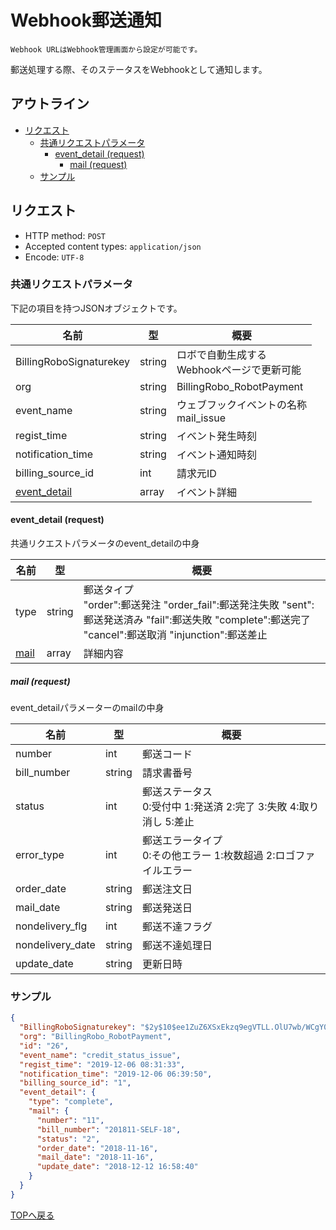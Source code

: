 # Webhook郵送通知

`Webhook URLはWebhook管理画面から設定が可能です。`

郵送処理する際、そのステータスをWebhookとして通知します。

## アウトライン

- [リクエスト](#リクエスト)
  - [共通リクエストパラメータ](#共通リクエストパラメータ)
    - [event_detail (request)](#event_detail-request)
      - [mail (request)](#mail-request)
  - [サンプル](#サンプル)

## リクエスト
- HTTP method: `POST`
- Accepted content types: `application/json`
- Encode: `UTF-8`

### 共通リクエストパラメータ

下記の項目を持つJSONオブジェクトです。

| 名前                                  | 型        | 概要                                              |
|-------------------------------------- | --------- | ------------------------------------------------- |
| BillingRoboSignaturekey               | string    | ロボで自動生成する <br> Webhookページで更新可能   |
| org                                   | string    | BillingRobo_RobotPayment                          |
| event_name                            | string    | ウェブフックイベントの名称 <br> mail_issue        |
| regist_time                           | string    | イベント発生時刻                                  |
| notification_time                     | string    | イベント通知時刻                                  |
| billing_source_id                     | int       | 請求元ID                                          |
| [event_detail](#event_detail-request) | array     | イベント詳細                                      |


#### event_detail (request)

共通リクエストパラメータのevent_detailの中身

| 名前                  | 型        |  概要                                             |
| --------------------- | --------- | ------------------------------------------------- |
| type                  | string    | 郵送タイプ <br> "order":郵送発注 "order_fail":郵送発注失敗 "sent":郵送発送済み "fail":郵送失敗 "complete":郵送完了 "cancel":郵送取消 "injunction":郵送差止 |
| [mail](#mail-request) | array     | 詳細内容                                          |

##### mail (request)
event_detailパラメーターのmailの中身

| 名前                  | 型        |  概要                                         |
| --------------------- | --------- | --------------------------------------------- |
| number                | int       | 郵送コード                                    |
| bill_number           | string    | 請求書番号                                    |
| status                | int       | 郵送ステータス<br> 0:受付中 1:発送済 2:完了 3:失敗 4:取り消し 5:差止 |
| error_type            | int       | 郵送エラータイプ<br> 0:その他エラー 1:枚数超過 2:ロゴファイルエラー |
| order_date            | string    | 郵送注文日                                    |
| mail_date             | string    | 郵送発送日                                    |
| nondelivery_flg       | int       | 郵送不達フラグ                                |
| nondelivery_date      | string    | 郵送不達処理日                                |
| update_date           | string    | 更新日時                                      |

### サンプル
```json
{
  "BillingRoboSignaturekey": "$2y$10$ee1ZuZ6XSxEkzq9egVTLL.OlU7wb/WCgY0ORQyCZpfiDnhoPH2rXu",
  "org": "BillingRobo_RobotPayment",
  "id": "26",
  "event_name": "credit_status_issue",
  "regist_time": "2019-12-06 08:31:33",
  "notification_time": "2019-12-06 06:39:50",
  "billing_source_id": "1",
  "event_detail": {
    "type": "complete",
    "mail": {
      "number": "11",
      "bill_number": "201811-SELF-18",
      "status": "2",
      "order_date": "2018-11-16",
      "mail_date": "2018-11-16",
      "update_date": "2018-12-12 16:58:40"
    }
  }
}
```
[TOPへ戻る](../index.md)